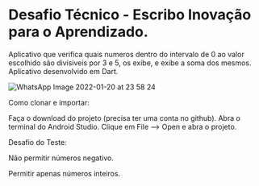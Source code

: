 # Desafio Técnico - Escribo Inovação para o Aprendizado.

Aplicativo que verifica quais numeros dentro do intervalo de 0 ao valor escolhido são divisiveis por 3 e 5, os exibe, e exibe a soma dos mesmos.
Aplicativo desenvolvido em Dart.

![WhatsApp Image 2022-01-20 at 23 58 24](https://user-images.githubusercontent.com/84648471/150458153-677b18f2-3a8d-4455-bb24-9ecff783a288.jpeg)


Como clonar e importar:

Faça o download do projeto (precisa ter uma conta no github).
Abra o terminal do Android Studio.
Clique em File --> Open e abra o projeto.


Desafio do Teste:


Não permitir números negativo.


Permitir apenas números inteiros.
